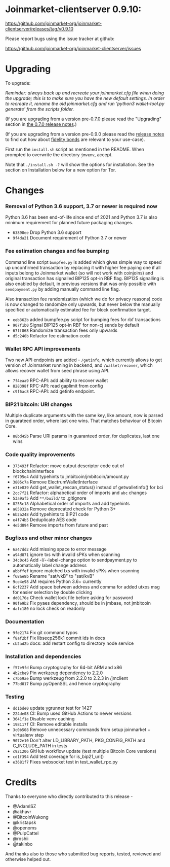 Joinmarket-clientserver 0.9.10:
=================

<https://github.com/joinmarket-org/joinmarket-clientserver/releases/tag/v0.9.10>

Please report bugs using the issue tracker at github:

<https://github.com/joinmarket-org/joinmarket-clientserver/issues>

Upgrading
=========

To upgrade:

*Reminder: always back up and recreate your joinmarket.cfg file when doing the upgrade; this is to make sure you have the new default settings. In order to recreate it, rename the old joinmarket.cfg and run 'python3 wallet-tool.py generate' from the scripts folder.*

(If you are upgrading from a version pre-0.7.0 please read the "Upgrading" section in [the 0.7.0 release notes](https://github.com/JoinMarket-Org/joinmarket-clientserver/blob/master/docs/release-notes/release-notes-0.7.0.md).)

(If you are upgrading from a version pre-0.9.0 please read the [release notes](https://github.com/JoinMarket-Org/joinmarket-clientserver/blob/master/docs/release-notes/release-notes-0.9.0.md) to find out how about [fidelity bonds](../fidelity-bonds.md) are relevant to your use-case).

First run the `install.sh` script as mentioned in the README. When prompted to overwrite the directory `jmvenv`, accept.

Note that `./install.sh -?` will show the options for installation. See the section on Installation below for a new option for Tor.

Changes
===============

### Removal of Python 3.6 support, 3.7 or newer is required now

Python 3.6 has been end-of-life since end of 2021 and Python 3.7 is also minimum requirement for planned future packaging changes.

* `63890ee` Drop Python 3.6 support
* `9f4da21` Document requirement of Python 3.7 or newer

### Fee estimation changes and fee bumping

Command line script `bumpfee.py` is added which gives simple way to speed up unconfirmed transaction by replacing it with higher fee paying one if all inputs belong to Joinmarket wallet (so will not work with coinjoins) and original transaction has signalled BIP125 opt-in RBF flag. BIP125 signalling is also enabled by default, in previous versions that was only possible with `sendpayment.py` by adding manually command line flag.

Also transaction fee randomization (which we do for privacy reasons) code is now changed to randomize only upwards, but never below the manually specified or automatically estimated fee for block confirmation target.

* `eeb362b` added bumpfee.py script for bumping fees for rbf transactions
* `907f1b0` Signal BIP125 opt-in RBF for non-cj sends by default
* `67ff868` Randomize transaction fees only upwards
* `d5c240b` Refactor fee estimation code

### Wallet RPC API improvements

Two new API endpoints are added - `/getinfo`, which currently allows to get version of Joinmarket running in backend, and `/wallet/recover`, which allows recover wallet from seed phrase using API.

* `7f4eaa9` RPC-API: add ability to recover wallet
* `828398f` RPC-API: read gaplimit from config
* `c9f6ac8` RPC-API: add getinfo endpoint.

### BIP21 bitcoin: URI changes

Multiple duplicate arguments with the same key, like amount, now is parsed in guarateed order, where last one wins. That matches behaviour of Bitcoin Core.

* `88bd45b` Parse URI params in guaranteed order, for duplicates, last one wins

### Code quality improvements

* `373493f` Refactor: move output descriptor code out of blockchaininterface
* `f6795e4` Add typehints to jmbitcoin/jmbitcoin/amount.py
* `3805c7a` Remove ElectrumWalletInterface
* `e31e839` Add get_wallet_rescan_status() instead of getwalletinfo() for bci
* `2cc7f21` Refactor: alphabetical order of imports and `abc` changes
* `53a9af5` Add `**/build/` to .gitignore
* `8255c18` Alphabetical order of imports and add typehints
* `a85832a` Remove deprecated check for Python 3+
* `6b2a248` Add typehints to BIP21 code
* `e4f74b5` Deduplicate AES code
* `4e5d894` Remove imports from future and past

### Bugfixes and other minor changes

* `6a47dd2` Add missing space to error message
* `a94d871` ignore txs with invalid sPKs when scanning
* `34c0c45` Add -l/--label-change option to sendpayment.py to automatically label change address
* `abbffef` ignore matched txs with invalid sPKs when scanning
* `f68ae8b` Rename "sat/vkB" to "sat/kvB"
* `9ce4e98` JM requires Python 3.6+ currently
* `6cf2237` Add space between address and comma for added utxos msg for easier selection by double clicking
* `dd0176e` Check wallet lock file before asking for password
* `90fe9b2` Fix pyaes dependency, should be in jmbase, not jmbitcoin
* `dafc180` no lock check on readonly

### Documentation

* `9fe2174` Fix git command typos
* `f8af2bf` Fix libsecp256k1 commit ids in docs
* `cb2ad2b` docs: add restart config to directory node service

### Installation and dependencies

* `f57e9fd` Bump cryptography for 64-bit ARM and x86
* `4b2cbe9` Pin werkzeug dependency to 2.2.0
* `c7b59ae` Bump werkzeug from 2.2.0 to 2.2.3 in /jmclient
* `77bd017` Bump pyOpenSSL and hence cryptography

### Testing

* `dd1bde0` update ygrunner test for 1427
* `224de08` CI: Bump used GitHub Actions to newer versions
* `3641f1e` Disable venv caching
* `198117f` CI: Remove editable installs
* `3c0b508` Remove unnecessary commands from setup joinmarket + virtualenv step
* `9072e10` Don't alter LD_LIBRARY_PATH, PKG_CONFIG_PATH and C_INCLUDE_PATH in tests
* `c921206` GitHub workflow update (test multiple Bitcoin Core versions)
* `cd1f394` Add test coverage for is_bip21_uri()
* `e3681f7` Fixes websocket test in test_wallet_rpc.py

Credits
=======

Thanks to everyone who directly contributed to this release -

- @AdamISZ
- @akhavr
- @BitcoinWukong
- @kristapsk
- @openoms
- @PulpCattel
- @roshii
- @takinbo

And thanks also to those who submitted bug reports, tested, reviewed and otherwise helped out.
